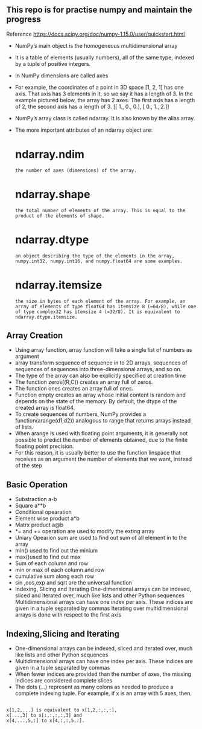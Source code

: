 ## This repo is for practise numpy and maintain the progress 
Reference https://docs.scipy.org/doc/numpy-1.15.0/user/quickstart.html
- NumPy’s main object is the homogeneous multidimensional array
- It is a table of elements (usually numbers), all of the same type, indexed by a tuple of positive integers.
- In NumPy dimensions are called axes
- For example, the coordinates of a point in 3D space [1, 2, 1] has one axis. That axis has 3 elements in it, so we say it has a length of 3. In the example pictured below, the array has 2 axes. The first axis has a length of 2, the second axis has a length of 3.
[[ 1., 0., 0.],
 [ 0., 1., 2.]]

- NumPy’s array class is called ndarray. It is also known by the alias array.
- The more important attributes of an ndarray object are:
  # ndarray.ndim
      the number of axes (dimensions) of the array.
  # ndarray.shape
      the total number of elements of the array. This is equal to the product of the elements of shape.
  # ndarray.dtype
      an object describing the type of the elements in the array, numpy.int32, numpy.int16, and numpy.float64 are some examples.
  # ndarray.itemsize
      the size in bytes of each element of the array. For example, an array of elements of type float64 has itemsize 8 (=64/8), while one of type complex32 has itemsize 4 (=32/8). It is equivalent to ndarray.dtype.itemsize.

## Array Creation
- Using array function, array function will take a single list of numbers as argument
- array transform sequence of sequence in to 2D arrays, sequences of sequences of sequences into three-dimensional arrays, and so on.
- The type of the array can also be explicitly specified at creation time
- The function zeros((R,C)) creates an array full of zeros.
- The function ones creates an array full of ones.
- Function empty creates an array whose initial content is random and depends on the state of the memory. By default, the dtype of the created array is float64.
- To create sequences of numbers, NumPy provides a function(arange(d1,d2)) analogous to range that returns arrays instead of lists.
- When arange is used with floating point arguments, it is generally not possible to predict the number of elements obtained, due to the finite floating point precision. 
- For this reason, it is usually better to use the function linspace that receives as an argument the number of elements that we want, instead of the step

## Basic Operation 
- Substraction a-b
- Square a**b
- Conditional opearation 
- Element wise product a*b
- Matrx product a@b
- *= and += operation are used to modify the exting array
- Uniary Opearion sum are used to find out sum of all element in to the array 
- min() used to find out the minium 
- max()used to find out max
- Sum of each column and row
- min or max of each column and row 
- cumulative sum along each row 
- sin ,cos,exp and sqrt are the universal function 
- Indexing, Slicing and Iterating
	One-dimensional arrays can be indexed, sliced and iterated over, much like lists and other Python sequences
	Multidimensional arrays can have one index per axis. These indices are given in a tuple separated by commas
	Iterating over multidimensional arrays is done with respect to the first axis
## Indexing,Slicing and Iterating
- One-dimensional arrays can be indexed, sliced and iterated over, much like lists and other Python sequences
- Multidimensional arrays can have one index per axis. These indices are given in a tuple separated by commas
- When fewer indices are provided than the number of axes, the missing indices are considered complete slices
- The dots (...) represent as many colons as needed to produce a complete indexing tuple. For example, if x is an array with 5 axes, then.
##                                                        
	x[1,2,...] is equivalent to x[1,2,:,:,:],
	x[...,3] to x[:,:,:,:,3] and
	x[4,...,5,:] to x[4,:,:,5,:].
	
